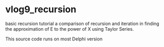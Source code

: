# vlog9_recursion
basic recursion tutorial
a comparison of recursion and iteration in finding the approximation of E to the power of X using Taylor Series.

This source code runs on most Delphi version

